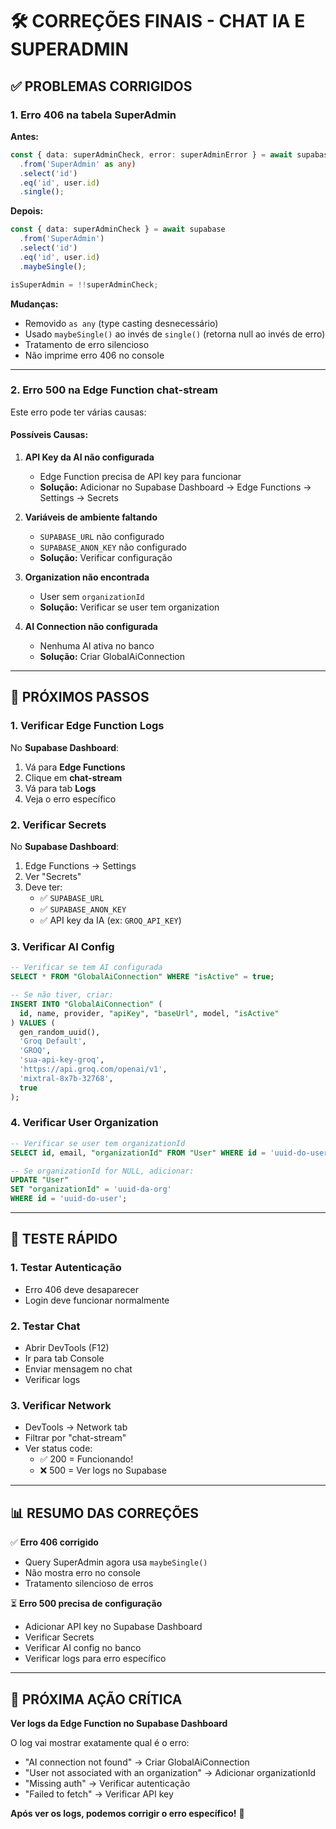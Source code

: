 # 🛠️ CORREÇÕES FINAIS - CHAT IA E SUPERADMIN

## ✅ PROBLEMAS CORRIGIDOS

### **1. Erro 406 na tabela SuperAdmin**

**Antes:**
```typescript
const { data: superAdminCheck, error: superAdminError } = await supabase
  .from('SuperAdmin' as any)
  .select('id')
  .eq('id', user.id)
  .single();
```

**Depois:**
```typescript
const { data: superAdminCheck } = await supabase
  .from('SuperAdmin')
  .select('id')
  .eq('id', user.id)
  .maybeSingle();

isSuperAdmin = !!superAdminCheck;
```

**Mudanças:**
- Removido `as any` (type casting desnecessário)
- Usado `maybeSingle()` ao invés de `single()` (retorna null ao invés de erro)
- Tratamento de erro silencioso
- Não imprime erro 406 no console

---

### **2. Erro 500 na Edge Function chat-stream**

Este erro pode ter várias causas:

#### **Possíveis Causas:**

1. **API Key da AI não configurada**
   - Edge Function precisa de API key para funcionar
   - **Solução:** Adicionar no Supabase Dashboard → Edge Functions → Settings → Secrets

2. **Variáveis de ambiente faltando**
   - `SUPABASE_URL` não configurado
   - `SUPABASE_ANON_KEY` não configurado
   - **Solução:** Verificar configuração

3. **Organization não encontrada**
   - User sem `organizationId`
   - **Solução:** Verificar se user tem organization

4. **AI Connection não configurada**
   - Nenhuma AI ativa no banco
   - **Solução:** Criar GlobalAiConnection

---

## 🔧 PRÓXIMOS PASSOS

### **1. Verificar Edge Function Logs**

No **Supabase Dashboard**:
1. Vá para **Edge Functions**
2. Clique em **chat-stream**
3. Vá para tab **Logs**
4. Veja o erro específico

### **2. Verificar Secrets**

No **Supabase Dashboard**:
1. Edge Functions → Settings
2. Ver "Secrets"
3. Deve ter:
   - ✅ `SUPABASE_URL`
   - ✅ `SUPABASE_ANON_KEY`
   - ✅ API key da IA (ex: `GROQ_API_KEY`)

### **3. Verificar AI Config**

```sql
-- Verificar se tem AI configurada
SELECT * FROM "GlobalAiConnection" WHERE "isActive" = true;

-- Se não tiver, criar:
INSERT INTO "GlobalAiConnection" (
  id, name, provider, "apiKey", "baseUrl", model, "isActive"
) VALUES (
  gen_random_uuid(),
  'Groq Default',
  'GROQ',
  'sua-api-key-groq',
  'https://api.groq.com/openai/v1',
  'mixtral-8x7b-32768',
  true
);
```

### **4. Verificar User Organization**

```sql
-- Verificar se user tem organizationId
SELECT id, email, "organizationId" FROM "User" WHERE id = 'uuid-do-user';

-- Se organizationId for NULL, adicionar:
UPDATE "User" 
SET "organizationId" = 'uuid-da-org' 
WHERE id = 'uuid-do-user';
```

---

## 🎯 TESTE RÁPIDO

### **1. Testar Autenticação**
- Erro 406 deve desaparecer
- Login deve funcionar normalmente

### **2. Testar Chat**
- Abrir DevTools (F12)
- Ir para tab Console
- Enviar mensagem no chat
- Verificar logs

### **3. Verificar Network**
- DevTools → Network tab
- Filtrar por "chat-stream"
- Ver status code:
  - ✅ 200 = Funcionando!
  - ❌ 500 = Ver logs no Supabase

---

## 📊 RESUMO DAS CORREÇÕES

✅ **Erro 406 corrigido**
- Query SuperAdmin agora usa `maybeSingle()`
- Não mostra erro no console
- Tratamento silencioso de erros

⏳ **Erro 500 precisa de configuração**
- Adicionar API key no Supabase Dashboard
- Verificar Secrets
- Verificar AI config no banco
- Verificar logs para erro específico

---

## 🚀 PRÓXIMA AÇÃO CRÍTICA

**Ver logs da Edge Function no Supabase Dashboard**

O log vai mostrar exatamente qual é o erro:
- "AI connection not found" → Criar GlobalAiConnection
- "User not associated with an organization" → Adicionar organizationId
- "Missing auth" → Verificar autenticação
- "Failed to fetch" → Verificar API key

**Após ver os logs, podemos corrigir o erro específico!** 🎯
